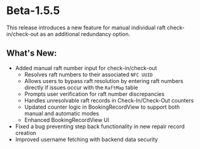 # Beta-1.5.5
This release introduces a new feature for manual individual raft check-in/check-out as an additional redundancy option.

## What's New:
- Added manual raft number input for check-in/check-out
    - Resolves raft numbers to their associated `NFC UUID`
    - Allows users to bypass raft resolution by entering raft numbers directly if issues occur with the `RaftMap` table
    - Prompts user verification for raft number discrepancies
    - Handles unresolvable raft records in Check-In/Check-Out counters
    - Updated counter logic in BookingRecordView to support both manual and automatic modes
    - Enhanced BookingRecordView UI
- Fixed a bug preventing step back functionality in new repair record creation
- Improved username fetching with backend data security
